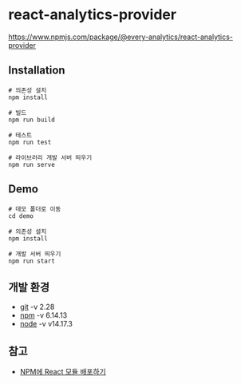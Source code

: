 # react-analytics-provider

https://www.npmjs.com/package/@every-analytics/react-analytics-provider

## Installation

```shell
# 의존성 설치
npm install

# 빌드
npm run build

# 테스트
npm run test

# 라이브러리 개발 서버 띄우기
npm run serve
```

## Demo

```shell
# 데모 폴더로 이동
cd demo

# 의존성 설치
npm install

# 개발 서버 띄우기
npm run start
```

## 개발 환경
- [git](https://git-scm.com/downloads) -v 2.28
- [npm](https://www.npmjs.com/) -v 6.14.13
- [node](https://nodejs.org/ko/download/) -v v14.17.3
## 참고

- [NPM에 React 모듈 배포하기](http://tlog.tammolo.com/blog/npm-react-module/)
